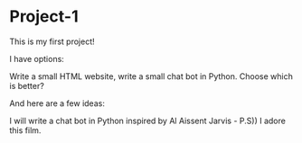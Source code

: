 # Project-1
This is my first project!


I have options: 


Write a small HTML website, write a small chat bot in Python. Choose which is better? 

And here are a few ideas: 

I will write a chat bot in Python inspired by Al Aissent Jarvis - P.S)) I adore this film.
